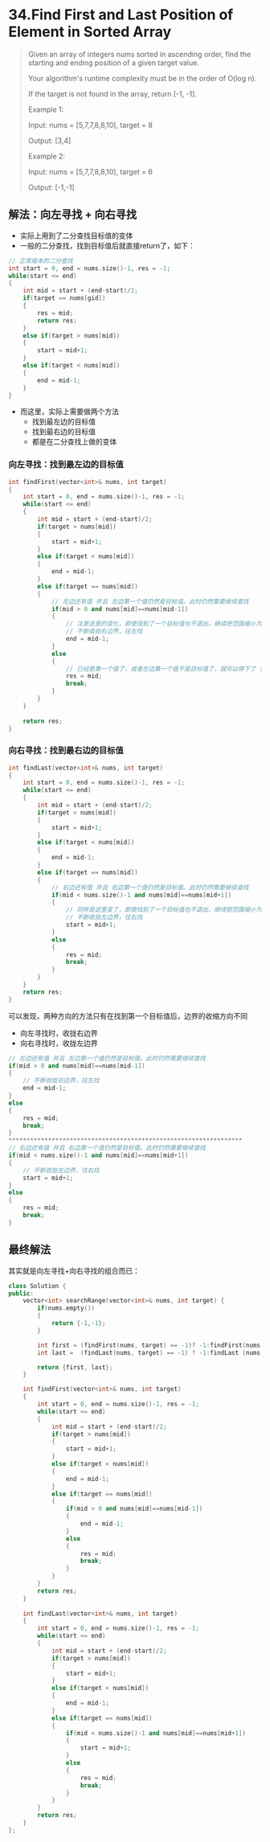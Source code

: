 # 34.Find First and Last Position of Element in Sorted Array

> Given an array of integers nums sorted in ascending order, find the starting and ending position of a given target value.
>
> Your algorithm's runtime complexity must be in the order of O(log n).
>
> If the target is not found in the array, return [-1, -1].
>
> Example 1:
>
> Input: nums = [5,7,7,8,8,10], target = 8
>
> Output: [3,4]
>
> Example 2:
>
> Input: nums = [5,7,7,8,8,10], target = 6
>
> Output: [-1,-1]

## 解法：向左寻找 + 向右寻找

- 实际上用到了二分查找目标值的变体
- 一般的二分查找，找到目标值后就直接return了，如下：

``` cpp
// 正常版本的二分查找
int start = 0, end = nums.size()-1, res = -1;
while(start <= end)
{
    int mid = start + (end-start)/2;
    if(target == nums[gid])
    {
        res = mid;
        return res;
    }
    else if(target > nums[mid])
    {
        start = mid+1;
    }
    else if(target < nums[mid])
    {
        end = mid-1;
    }
}
```

- 而这里，实际上需要做两个方法
  - 找到最左边的目标值
  - 找到最右边的目标值
  - 都是在二分查找上做的变体

### 向左寻找：找到最左边的目标值

``` cpp
int findFirst(vector<int>& nums, int target)
{
    int start = 0, end = nums.size()-1, res = -1;
    while(start <= end)
    {
        int mid = start + (end-start)/2;
        if(target > nums[mid])
        {
            start = mid+1;
        }
        else if(target < nums[mid])
        {
            end = mid-1;
        }
        else if(target == nums[mid])
        {
            // 左边还有值 并且 左边第一个值仍然是目标值。此时仍然需要继续查找
            if(mid > 0 and nums[mid]==nums[mid-1]) 
            {
                // 注意这里的变化，即使找到了一个目标值也不退出，继续把范围缩小为[start, mid-1]继续查找，（因为[mid]已经找过了）
            	// 不断收拢右边界，往左找
                end = mid-1;
            } 
            else 
            {
                // 已经是第一个值了，或者左边第一个值不是目标值了，就可以停下了（因为是严格升序数列）
                res = mid;
                break;
            }
        }
    }
    
    return res;
}
```

### 向右寻找：找到最右边的目标值

``` cpp
int findLast(vector<int>& nums, int target)
{
    int start = 0, end = nums.size()-1, res = -1;
    while(start <= end)
    {
        int mid = start + (end-start)/2;
        if(target > nums[mid])
        {
            start = mid+1;
        }
        else if(target < nums[mid])
        {
            end = mid-1;
        }
        else if(target == nums[mid])
        {
            // 右边还有值 并且 右边第一个值仍然是目标值。此时仍然需要继续查找
            if(mid < nums.size()-1 and nums[mid]==nums[mid+1]) 
            {
                // 同样是这里变了，即使找到了一个目标值也不退出，继续把范围缩小为[mid+1, end]继续查找（因为[mid]已经找过了）
            	// 不断收拢左边界，往右找
                start = mid+1;
            } 
            else 
            {
                res = mid;
                break;
            }
        }
    }
    return res;
}
```

可以发现，两种方向的方法只有在找到第一个目标值后，边界的收缩方向不同

- 向左寻找时，收拢右边界
- 向右寻找时，收拢左边界

``` cpp
// 左边还有值 并且 左边第一个值仍然是目标值。此时仍然需要继续查找
if(mid > 0 and nums[mid]==nums[mid-1]) 
{
    // 不断收拢右边界，往左找
    end = mid-1;
} 
else 
{
    res = mid;
    break;
}
*****************************************************************
// 右边还有值 并且 右边第一个值仍然是目标值。此时仍然需要继续查找
if(mid < nums.size()-1 and nums[mid]==nums[mid+1]) 
{
    // 不断收拢左边界，往右找
    start = mid+1;
} 
else 
{
    res = mid;
    break;
}
```

## 最终解法

其实就是向左寻找+向右寻找的组合而已：

``` cpp
class Solution {
public:
    vector<int> searchRange(vector<int>& nums, int target) {
        if(nums.empty())
        {
            return {-1,-1};
        }

        int first = (findFirst(nums, target) == -1)? -1:findFirst(nums, target);
        int last =  (findLast(nums, target) == -1) ? -1:findLast (nums, target);

        return {first, last};
    }

    int findFirst(vector<int>& nums, int target)
    {
        int start = 0, end = nums.size()-1, res = -1;
        while(start <= end)
        {
            int mid = start + (end-start)/2;
            if(target > nums[mid])
            {
                start = mid+1;
            }
            else if(target < nums[mid])
            {
                end = mid-1;
            }
            else if(target == nums[mid])
            {
                if(mid > 0 and nums[mid]==nums[mid-1]) 
                {
                    end = mid-1;
                } 
                else 
                {
                    res = mid;
                    break;
                }
            }
        }
        return res;
    }
    
    int findLast(vector<int>& nums, int target)
    {
        int start = 0, end = nums.size()-1, res = -1;
        while(start <= end)
        {
            int mid = start + (end-start)/2;
            if(target > nums[mid])
            {
                start = mid+1;
            }
            else if(target < nums[mid])
            {
                end = mid-1;
            }
            else if(target == nums[mid])
            {
                if(mid < nums.size()-1 and nums[mid]==nums[mid+1]) 
                {
                    start = mid+1;
                } 
                else 
                {
                    res = mid;
                    break;
                }
            }
        }
        return res;
    }
};
```

